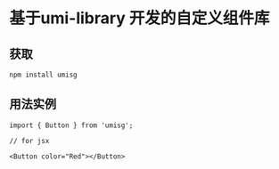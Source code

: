 # 基于umi-library 开发的自定义组件库

## 获取

``` 
npm install umisg
``` 

## 用法实例

```
import { Button } from 'umisg';
```

```
// for jsx

<Button color="Red"></Button>
```
